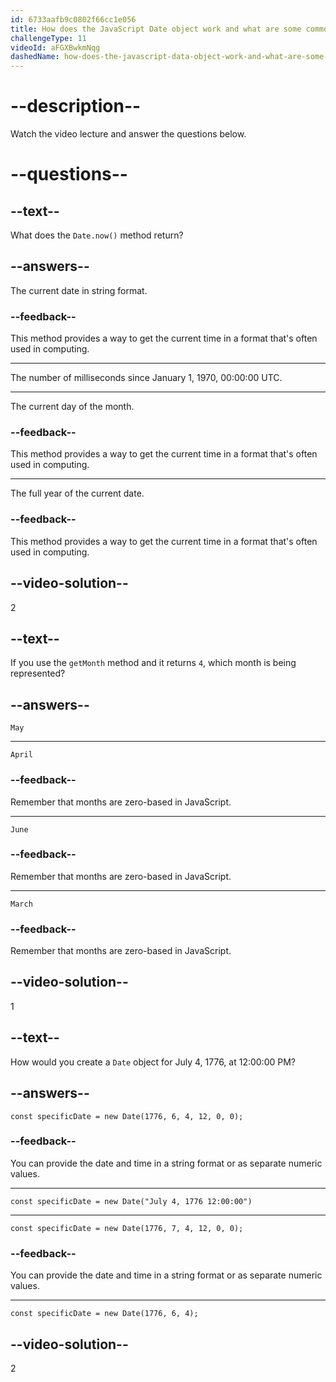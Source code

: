 ```yaml
---
id: 6733aafb9c0802f66cc1e056
title: How does the JavaScript Date object work and what are some common methods?
challengeType: 11
videoId: aFGXBwkmNqg
dashedName: how-does-the-javascript-data-object-work-and-what-are-some-common-methods
---
```


# --description--

Watch the video lecture and answer the questions below.

# --questions--

## --text--

What does the `Date.now()` method return?

## --answers--

The current date in string format.

### --feedback--

This method provides a way to get the current time in a format that's often used in computing.

---

The number of milliseconds since January 1, 1970, 00:00:00 UTC.

---

The current day of the month.

### --feedback--

This method provides a way to get the current time in a format that's often used in computing.

---

The full year of the current date.

### --feedback--

This method provides a way to get the current time in a format that's often used in computing.

## --video-solution--

2

## --text--

If you use the `getMonth` method and it returns `4`, which month is being represented?

## --answers--

`May`

---

`April`

### --feedback--

Remember that months are zero-based in JavaScript.

---

`June`

### --feedback--

Remember that months are zero-based in JavaScript.

---

`March`

### --feedback--

Remember that months are zero-based in JavaScript.

## --video-solution--

1

## --text--

How would you create a `Date` object for July 4, 1776, at 12:00:00 PM?

## --answers--

`const specificDate = new Date(1776, 6, 4, 12, 0, 0);`

### --feedback--

You can provide the date and time in a string format or as separate numeric values.

---

`const specificDate = new Date("July 4, 1776 12:00:00")`

---

`const specificDate = new Date(1776, 7, 4, 12, 0, 0);`

### --feedback--

You can provide the date and time in a string format or as separate numeric values.

---

`const specificDate = new Date(1776, 6, 4);`

## --video-solution--

2
